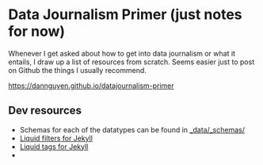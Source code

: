 # Data Journalism Primer (just notes for now)

Whenever I get asked about how to get into data journalism or what it entails, I draw up a list of resources from scratch. Seems easier just to post on Github the things I usually recommend.

https://dannguyen.github.io/datajournalism-primer


## Dev resources

- Schemas for each of the datatypes can be found in [_data/_schemas/](_data/_schemas/)
- [Liquid filters for Jekyll](https://jekyllrb.com/docs/liquid/filters/)
- [Liquid tags for Jekyll](https://jekyllrb.com/docs/liquid/filters/)
- 
